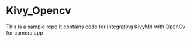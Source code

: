 # Kivy_Opencv
This is a sample repo 
It contains code for integrating KivyMd with OpenCv for camera app
